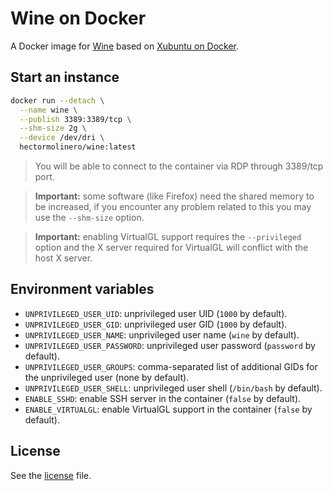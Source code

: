 # Wine on Docker

A Docker image for [Wine](https://www.winehq.org) based on [Xubuntu on Docker](https://github.com/hectorm/docker-xubuntu).

## Start an instance

```sh
docker run --detach \
  --name wine \
  --publish 3389:3389/tcp \
  --shm-size 2g \
  --device /dev/dri \
  hectormolinero/wine:latest
```

> You will be able to connect to the container via RDP through 3389/tcp port.

> **Important:** some software (like Firefox) need the shared memory to be increased, if you
encounter any problem related to this you may use the `--shm-size` option.

> **Important:** enabling VirtualGL support requires the `--privileged` option and the X server
required for VirtualGL will conflict with the host X server.

## Environment variables

* `UNPRIVILEGED_USER_UID`: unprivileged user UID (`1000` by default).
* `UNPRIVILEGED_USER_GID`: unprivileged user GID (`1000` by default).
* `UNPRIVILEGED_USER_NAME`: unprivileged user name (`wine` by default).
* `UNPRIVILEGED_USER_PASSWORD`: unprivileged user password (`password` by default).
* `UNPRIVILEGED_USER_GROUPS`: comma-separated list of additional GIDs for the unprivileged user (none by default).
* `UNPRIVILEGED_USER_SHELL`: unprivileged user shell (`/bin/bash` by default).
* `ENABLE_SSHD`: enable SSH server in the container (`false` by default).
* `ENABLE_VIRTUALGL`: enable VirtualGL support in the container (`false` by default).

## License

See the [license](LICENSE.md) file.
